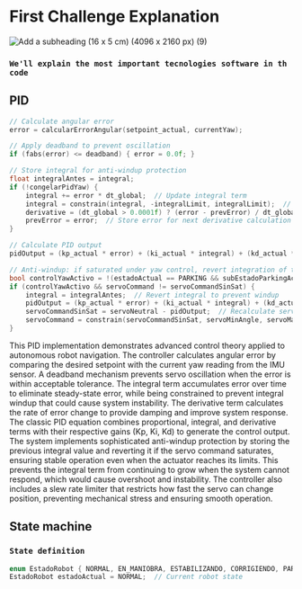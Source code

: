 # First Challenge Explanation
![Add a subheading (16 x 5 cm) (4096 x 2160 px) (9)](https://github.com/user-attachments/assets/6fa1c73f-00bd-4893-94fb-d86bc52d93b8)
### `We'll explain the most important tecnologies software in th code`

## PID

```ino
// Calculate angular error
error = calcularErrorAngular(setpoint_actual, currentYaw);  

// Apply deadband to prevent oscillation
if (fabs(error) <= deadband) { error = 0.0f; }  

// Store integral for anti-windup protection
float integralAntes = integral;  
if (!congelarPidYaw) {
    integral += error * dt_global;  // Update integral term
    integral = constrain(integral, -integralLimit, integralLimit);  // Apply integral windup protection
    derivative = (dt_global > 0.0001f) ? (error - prevError) / dt_global : 0.0f;  // Calculate derivative
    prevError = error;  // Store error for next derivative calculation
}

// Calculate PID output
pidOutput = (kp_actual * error) + (ki_actual * integral) + (kd_actual * derivative);  

// Anti-windup: if saturated under yaw control, revert integration of this cycle
bool controlYawActivo = !(estadoActual == PARKING && subEstadoParkingActual == SUB_PARKING_ALINEACION_LATERAL && intentandoAlineacionLateralActual) && !congelarPidYaw;
if (controlYawActivo && servoCommand != servoCommandSinSat) {
    integral = integralAntes;  // Revert integral to prevent windup
    pidOutput = (kp_actual * error) + (ki_actual * integral) + (kd_actual * derivative);  // Recalculate PID
    servoCommandSinSat = servoNeutral - pidOutput;  // Recalculate servo command
    servoCommand = constrain(servoCommandSinSat, servoMinAngle, servoMaxAngle);  // Apply limits again
}
```

This PID implementation demonstrates advanced control theory applied to autonomous robot navigation. The controller calculates angular error by comparing the desired setpoint with the current yaw reading from the IMU sensor. A deadband mechanism prevents servo oscillation when the error is within acceptable tolerance. The integral term accumulates error over time to eliminate steady-state error, while being constrained to prevent integral windup that could cause system instability. The derivative term calculates the rate of error change to provide damping and improve system response. The classic PID equation combines proportional, integral, and derivative terms with their respective gains (Kp, Ki, Kd) to generate the control output. The system implements sophisticated anti-windup protection by storing the previous integral value and reverting it if the servo command saturates, ensuring stable operation even when the actuator reaches its limits. This prevents the integral term from continuing to grow when the system cannot respond, which would cause overshoot and instability. The controller also includes a slew rate limiter that restricts how fast the servo can change position, preventing mechanical stress and ensuring smooth operation.

## State machine

### `State definition`

```ino
enum EstadoRobot { NORMAL, EN_MANIOBRA, ESTABILIZANDO, CORRIGIENDO, PARKING, DETENIDO };  // Robot state machine
EstadoRobot estadoActual = NORMAL;  // Current robot state
```





